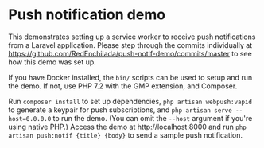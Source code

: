 # Push notification demo

This demonstrates setting up a service worker to receive push notifications from a Laravel application. Please step
through the commits individually at https://github.com/RedEnchilada/push-notif-demo/commits/master to see how this demo
was set up.

If you have Docker installed, the `bin/` scripts can be used to setup and run the demo. If not, use PHP 7.2 with the GMP
extension, and Composer.

Run `composer install` to set up dependencies, `php artisan webpush:vapid` to generate a keypair for push subscriptions,
and `php artisan serve --host=0.0.0.0` to run the demo. (You can omit the `--host` argument if you're using native PHP.)
Access the demo at http://localhost:8000 and run `php artisan push:notif {title} {body}` to send a sample push
notification.
